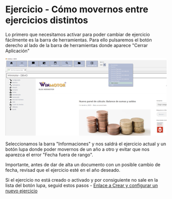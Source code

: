 # Ejercicio - Cómo movernos entre ejercicios distintos

Lo primero que necesitamos activar para poder cambiar de ejercicio fácilmente es la barra de herramientas. Para ello pulsaremos el botón derecho al lado de la barra de herramientas donde aparece "Cerrar Aplicación"

![](../.gitbook/assets/imagen%20%2810%29.png)

Seleccionamos la barra "Informaciones" y nos saldrá el ejercicio actual y un botón lupa donde poder movernos de un año a otro y evitar que nos aparezca el error "Fecha fuera de rango".

Importante, antes de dar de alta un documento con un posible cambio de fecha, revisad que el ejercicio esté en el año deseado.

Si el ejercicio no está creado o activado y por consiguiente no sale en la lista del botón lupa, seguid estos pasos - [Enlace a Crear y configurar un nuevo ejercicio](ejercicio-crear-y-configurar-un-nuevo-ejercicio.md)

